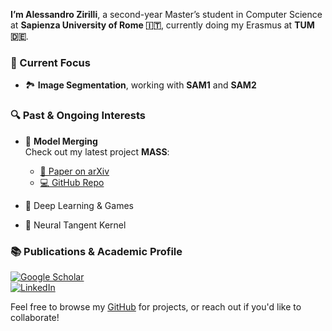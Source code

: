 
<!--
**alexzilligmm/alexzilligmm** is a ✨ _special_ ✨ repository because its `README.md` (this file) appears on your GitHub profile.

Here are some ideas to get you started:

- 🔭 I’m currently working on ...
- 🌱 I’m currently learning ...
- 👯 I’m looking to collaborate on ...
- 🤔 I’m looking for help with ...
- 💬 Ask me about ...
- 📫 How to reach me: ...
- 😄 Pronouns: ...
- ⚡ Fun fact: ...
-->


**I’m Alessandro Zirilli**, a second-year Master’s student in Computer Science at **Sapienza University of Rome 🇮🇹**, currently doing my Erasmus at **TUM 🇩🇪**.


### 🔬 Current Focus
- 🏞️ **Image Segmentation**, working with **SAM1** and **SAM2**


### 🔍 Past & Ongoing Interests
- 🧬 **Model Merging**  
  Check out my latest project **MASS**:  
  - [📄 Paper on arXiv](https://arxiv.org/abs/2504.05342)  
  - [💻 GitHub Repo](https://github.com/crisostomi/mass)

- 🎲 Deep Learning & Games  
- 🧮 Neural Tangent Kernel


### 📚 Publications & Academic Profile  
[![Google Scholar](https://img.shields.io/badge/Google%20Scholar-Profile-blue?logo=googlescholar)](https://scholar.google.com/citations?user=Y2_3IKgAAAAJ&hl=it)  
[![LinkedIn](https://img.shields.io/badge/LinkedIn-Profile-blue?logo=linkedin)](https://www.linkedin.com/in/alessandro-zirilli)


Feel free to browse my [GitHub](https://github.com/) for projects, or reach out if you'd like to collaborate!

